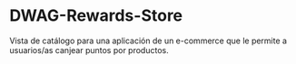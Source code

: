 # DWAG-Rewards-Store
Vista de catálogo para una aplicación de un e-commerce que le permite a usuarios/as canjear puntos por productos.
